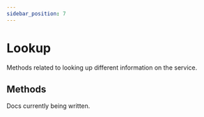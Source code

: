 ```yaml
---
sidebar_position: 7
---
```


# Lookup

Methods related to looking up different information on the service.

## Methods

Docs currently being written.
